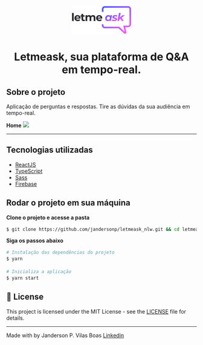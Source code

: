 <h3 align="center">
  <img src="./src/assets/images/logo.png" alt="letmeask" />
</h3>

<h1 align="center">
  Letmeask, sua plataforma de Q&A em tempo-real.
</h1>

## Sobre o projeto

Aplicação de perguntas e respostas. Tire as dúvidas da sua audiência em tempo-real.

**Home**
<img src="https://i.imgur.com/RVTS1tZ.png" />


---

## Tecnologias utilizadas

- [ReactJS](https://reactjs.org/)
- [TypeScript](https://www.typescriptlang.org/)
- [Sass](https://sass-lang.com/)
- [Firebase](https://console.firebase.google.com/)

## Rodar o projeto em sua máquina

**Clone o projeto e acesse a pasta**

```bash
$ git clone https://github.com/jandersonp/letmeask_nlw.git && cd letmeask_nlw
```

**Siga os passos abaixo**

```bash
# Instalação das dependências do projeto
$ yarn

# Inicializa a aplicação
$ yarn start

```

## 📝 License

This project is licensed under the MIT License - see the [LICENSE](LICENSE) file for details.

---

Made with by Janderson P. Vilas Boas [Linkedin](https://www.linkedin.com/in/jandersonvilasboas/)